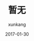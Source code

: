 ---
layout:     post
title:      "暂无"
date:       2017-01-30
author:     "xunkang"
header-img: "img/post-bg-version.jpg"
tags:
    - 统计学
---